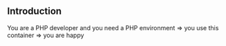## Introduction
You are a PHP developer and you need a PHP environment => you use this container => you are happy
